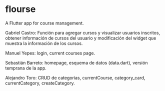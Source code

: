 # flourse

A Flutter app for course management.

Gabriel Castro: Función para agregar cursos y visualizar usuarios inscritos, obtener información de cursos del usuario y modificación del widget que muestra la información de los cursos.

Manuel Yepes: login, current courses page.

Sebastián Barreto: homepage, esquema de datos (data.dart), versión temprana de la app.

Alejandro Toro: CRUD de categorías, currentCourse, category_card, currentCategory, createCategory.